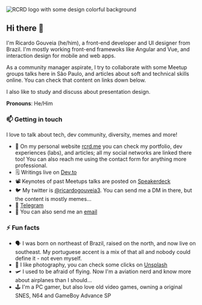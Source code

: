 <img src='https://i.ibb.co/9ryVW79/github-readme-h400.jpg' alt='RCRD logo with some design colorful background' />

## Hi there 👋

I'm Ricardo Gouveia (he/him), a front-end developer and UI designer from Brazil. I'm mostly working front-end framewoks like Angular and Vue, and interaction design for mobile and web apps.

As a community manager aspirate, I try to collaborate with some Meetup groups talks here in São Paulo, and articles about soft and technical skills online. You can check that content on links down below.

I also like to study and discuss about presentation design. 

**Pronouns**: He/Him

### 📫 Getting in touch

I love to talk about tech, dev community, diversity, memes and more! 

- 🔗 On my personal website [rcrd.me](https://rcrd.me) you can check my portfolio, dev experiences (labs), and articles; all my social networks are linked there too! You can also reach me using the contact form for anything more professional.
- 🗒 Writings live on [Dev.to](https://dev.to/ricardogouveia3)
- 📽 Keynotes of past Meetups talks are posted on [Speakerdeck](https://speakerdeck.com/ricardogouveia3)
- 🐦 My twitter is [@ricardogouveia3](https://twitter.com/ricardogouveia3). You can send me a DM in there, but the content is mostly memes...
- 💬 [Telegram](https://t.me/ricardogouveia3)
- 📧 You can also send me an [email](mailto:contato@rcrd.me)

### ⚡ Fun facts

- 🗣 I was born on northeast of Brazil, raised on the north, and now live on southeast. My portuguese accent is a mix of that all and nobody could define it - not even myself.
- 📸 I like photography, you can check some clicks on [Unsplash](https://unsplash.com/@rcrd_landscape)
- 🛩 I used to be afraid of flying. Now I'm a aviation nerd and know more about airplanes than I should...
- 🕹 I'm a PC gamer, but also love old video games, owning a original SNES, N64 and GameBoy Advance SP
